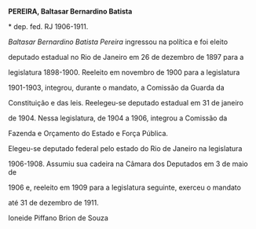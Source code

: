 **PEREIRA, Baltasar Bernardino Batista**



\* dep. fed. RJ 1906-1911.



*Baltasar Bernardino Batista Pereira* ingressou na política e foi eleito

deputado estadual no Rio de Janeiro em 26 de dezembro de 1897 para a

legislatura 1898-1900. Reeleito em novembro de 1900 para a legislatura

1901-1903, integrou, durante o mandato, a Comissão da Guarda da

Constituição e das leis. Reelegeu-se deputado estadual em 31 de janeiro

de 1904. Nessa legislatura, de 1904 a 1906, integrou a Comissão da

Fazenda e Orçamento do Estado e Força Pública.



Elegeu-se deputado federal pelo estado do Rio de Janeiro na legislatura

1906-1908. Assumiu sua cadeira na Câmara dos Deputados em 3 de maio de

1906 e, reeleito em 1909 para a legislatura seguinte, exerceu o mandato

até 31 de dezembro de 1911.



Ioneide Piffano Brion de Souza



